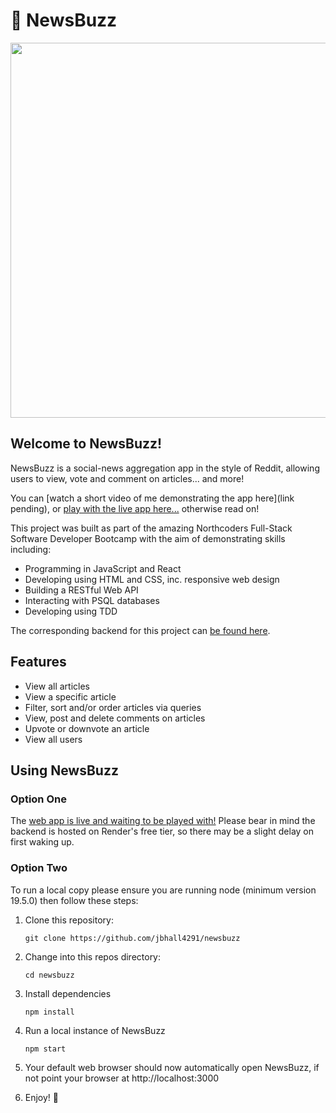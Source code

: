 # 🐝 NewsBuzz

<img src="https://github.com/jbhall4291/newsbuzz/blob/main/newsbuzz.png" width="600"/>

## Welcome to NewsBuzz!

NewsBuzz is a social-news aggregation app in the style of Reddit, allowing users to view, vote and comment on articles... and more!

You can [watch a short video of me demonstrating the app here](link pending), or [play with the live app here...](https://newsbuzz-jbhall4291.netlify.app/) otherwise read on!

This project was built as part of the amazing Northcoders Full-Stack Software Developer Bootcamp with the aim of demonstrating skills including:

* Programming in JavaScript and React
* Developing using HTML and CSS, inc. responsive web design
* Building a RESTful Web API
* Interacting with PSQL databases
* Developing using TDD

The corresponding backend for this project can [be found here](https://github.com/jbhall4291/newsbuzz-backend).

## Features

* View all articles
* View a specific article
* Filter, sort and/or order articles via queries
* View, post and delete comments on articles
* Upvote or downvote an article
* View all users

## Using NewsBuzz

### Option One

The [web app is live and waiting to be played with!](https://newsbuzz-jbhall4291.netlify.app/)
Please bear in mind the backend is hosted on Render's free tier, so there may be a slight delay on first waking up.

### Option Two

To run a local copy please ensure you are running node (minimum version 19.5.0) then follow these steps:

1. Clone this repository:
   ```
   git clone https://github.com/jbhall4291/newsbuzz
   ```

2. Change into this repos directory:
   ```
   cd newsbuzz
   ```

3. Install dependencies
   ```
   npm install
   ```

4. Run a local instance of NewsBuzz
   ```
   npm start
   ```
   
5. Your default web browser should now automatically open NewsBuzz, if not point your browser at http://localhost:3000 

6. Enjoy! 🎉
